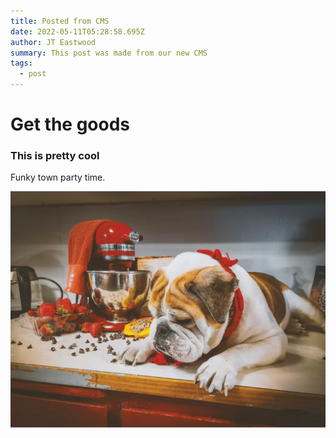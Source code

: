 ```yaml
---
title: Posted from CMS
date: 2022-05-11T05:28:58.695Z
author: JT Eastwood
summary: This post was made from our new CMS
tags:
  - post
---
```

# Get  the goods

### This is pretty cool



Funky town party time.

![Puppy](/static/img/pancakes.jpg "Puppy dog")
